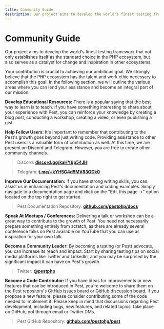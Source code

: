 ```yaml
---
title: Community Guide
description: Our project aims to develop the world's finest testing framework that not only establishes itself as the standard choice in the PHP ecosystem, but also serves as a catalyst for change and inspiration in other ecosystems.
---
```


# Community Guide

Our project aims to develop the world's finest testing framework that not only establishes itself as the standard choice in the PHP ecosystem, but also serves as a catalyst for change and inspiration in other ecosystems.

Your contribution is crucial to achieving our ambitious goal. We strongly believe that the PHP ecosystem has the talent and work ethic necessary to accomplish this goal. In the following section, we will outline the various areas where you can lend your assistance and become an integral part of our mission.

**Develop Educational Resources:** There is a popular saying that the best way to learn is to teach. If you have something interesting to share about your experience with Pest, you can reinforce your knowledge by creating a blog post, conducting a workshop, creating a video, or even publishing a gist.

**Help Fellow Users:** It's important to remember that contributing to the Pest's  growth goes beyond just writing code. Providing assistance to other Pest users is a valuable form of contribution as well. At this time, we are present on Discord and Telegram. However, you are free to create other community channels.

> Discord: **[discord.gg/kaHY6p54JH](https://discord.gg/kaHY6p54JH)**

> Telegram: **[t.me/+kYH5G4d5MV83ODk0](https://t.me/+kYH5G4d5MV83ODk0)**

**Improve Our Documentation:** If you have strong writing skills, you can assist us in enhancing Pest's documentation and coding examples. Simply navigate to a documentation page and click on the "Edit this page →" option located on the top right to get started.

> Pest Documentation Repository: **[github.com/pestphp/docs](https://github.com/pestphp/docs)**

**Speak At Meetups / Conferences:** Delivering a talk or workshop can be a great way to contribute to the growth of Pest. You need not necessarily prepare something entirely from scratch, as there are already several conference talks on Pest available on YouTube that you can use as inspiration for your own talk.

**Become a Community Leader:** By becoming a testing (or Pest) advocate, you can increase its reach and impact. Start by sharing testing tips on social media platforms like Twitter and LinkedIn, and you may be surprised by the significant impact it can have on Pest's growth.

> Twitter: **[@pestphp](https://twitter.com/pestphp)**

**Become a Code Contributor:** If you have ideas for improvements or new features that can be introduced in Pest, you're welcome to share them on the Pest repository's [GitHub issues board](https://github.com/pestphp/pest/issues) or [GitHub discussion board](https://github.com/pestphp/pest/discussions). If you propose a new feature, please consider contributing some of the code needed to implement it. Please keep in mind that discussions regarding Pest development, including bugs, new features, and related topics, take place on GitHub, not through email or Twitter DMs.

> Pest GitHub Repository: **[github.com/pestphp/pest](https://github.com/pestphp/pest)**
